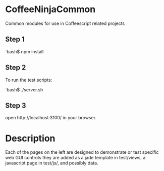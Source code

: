 # CoffeeNinjaCommon

Common modules for use in Coffeescript related projects

Step 1
------

`bash$ npm install


Step 2
------
To run the test scripts:

`bash$ ./server.sh

Step 3
------

open http://localhost:3100/ in your browser.

Description
====================================

Each of the pages on the left are designed to demonstrate or test specific web GUI controls
they are added as a jade template in test/views, a javascript page in test/js/, and possibly data.


